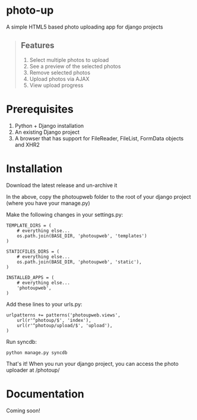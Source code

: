 photo-up
========
A simple HTML5 based photo uploading app for django projects

> ## Features
>
> 1. Select multiple photos to upload
> 2. See a preview of the selected photos
> 3. Remove selected photos
> 4. Upload photos via AJAX
> 5. View upload progress

Prerequisites
==============
1. Python + Django installation
2. An existing Django project
3. A browser that has support for FileReader, FileList, FormData objects and XHR2

Installation
======================
Download the latest release and un-archive it

In the above, copy the photoupweb folder to the root of your django project (where you have your manage.py)

Make the following changes in your settings.py:
```
TEMPLATE_DIRS = (
    # everything else...
    os.path.join(BASE_DIR, 'photoupweb', 'templates')
)

STATICFILES_DIRS = (
    # everything else...
    os.path.join(BASE_DIR, 'photoupweb', 'static'),
)

INSTALLED_APPS = (
    # everything else...
    'photoupweb',
)
```

Add these lines to your urls.py:
```
urlpatterns += patterns('photoupweb.views',
    url(r'^photoup/$', 'index'),
    url(r'^photoup/upload/$', 'upload'),
)
```

Run syncdb:
```
python manage.py syncdb
```

That's it! When you run your django project, you can access the photo uploader at /photoup/

Documentation
==============
Coming soon!
